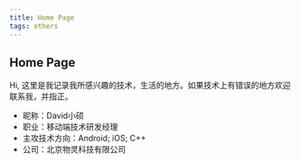 ```yaml
---
title: Home Page
tags: others
---
```


## Home Page

Hi, 这里是我记录我所感兴趣的技术，生活的地方。如果技术上有错误的地方欢迎联系我，并指正。

- 昵称：David小硕
- 职业：移动端技术研发经理
- 主攻技术方向：Android; iOS; C++
- 公司：北京物灵科技有限公司
